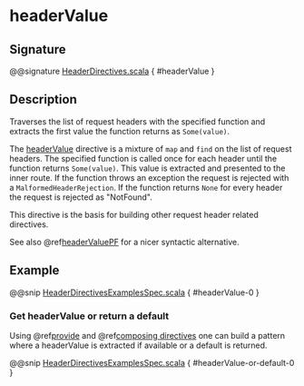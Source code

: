 <a id="headervalue"></a>
# headerValue

## Signature

@@signature [HeaderDirectives.scala](../../../../../../../../../akka-http/src/main/scala/akka/http/scaladsl/server/directives/HeaderDirectives.scala) { #headerValue }

## Description

Traverses the list of request headers with the specified function and extracts the first value the function returns as
`Some(value)`.

The [headerValue](#headervalue) directive is a mixture of `map` and `find` on the list of request headers. The specified function
is called once for each header until the function returns `Some(value)`. This value is extracted and presented to the
inner route. If the function throws an exception the request is rejected with a `MalformedHeaderRejection`. If the
function returns `None` for every header the request is rejected as "NotFound".

This directive is the basis for building other request header related directives.

See also @ref[headerValuePF](headerValuePF.md#headervaluepf) for a nicer syntactic alternative.

## Example

@@snip [HeaderDirectivesExamplesSpec.scala](../../../../../../../test/scala/docs/http/scaladsl/server/directives/HeaderDirectivesExamplesSpec.scala) { #headerValue-0 }

### Get headerValue or return a default

Using @ref[provide](../basic-directives/provide.md#provide) and @ref[composing directives](../index.md#composing-directives) one can build a pattern where a headerValue is extracted if available or a default is returned. 

@@snip [HeaderDirectivesExamplesSpec.scala](../../../../../../../test/scala/docs/http/scaladsl/server/directives/HeaderDirectivesExamplesSpec.scala) { #headerValue-or-default-0 }
